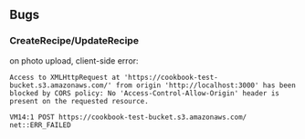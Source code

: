 ## Bugs

### CreateRecipe/UpdateRecipe

on photo upload, client-side error:

```Access to XMLHttpRequest at 'https://cookbook-test-bucket.s3.amazonaws.com/' from origin 'http://localhost:3000' has been blocked by CORS policy: No 'Access-Control-Allow-Origin' header is present on the requested resource.```

```VM14:1 POST https://cookbook-test-bucket.s3.amazonaws.com/ net::ERR_FAILED```

### 
